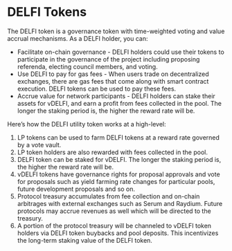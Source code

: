 # DELFI Tokens



The DELFI token is a governance token with time-weighted voting and value accrual mechanisms. As a DELFI holder, you can:&#x20;

* Facilitate on-chain governance - DELFI holders could use their tokens to participate in the governance of the project including proposing referenda, electing council members, and voting.&#x20;
* Use DELFI to pay for gas fees - When users trade on decentralized exchanges, there are gas fees that come along with smart contract execution. DELFI tokens can be used to pay these fees. &#x20;
* Accrue value for network participants - DELFI holders can stake their assets for vDELFI, and earn a profit from fees collected in the pool. The longer the staking period is, the higher the reward rate will be. &#x20;

Here’s how the DELFI utility token works at a high-level:&#x20;

1. LP tokens can be used to farm DELFI tokens at a reward rate governed by a vote vault.  &#x20;
2. LP token holders are also rewarded with fees collected in the pool. &#x20;
3. DELFI token can be staked for vDELFI. The longer the staking period is, the higher the reward rate will be. &#x20;
4. vDELFI tokens have governance rights for proposal approvals and vote for proposals such as yield farming rate changes for particular pools, future development proposals and so on. &#x20;
5. Protocol treasury accumulates from fee collection and on-chain arbitrages with external exchanges such as Serum and Raydium. Future protocols may accrue revenues as well which will be directed to the treasury.&#x20;
6. A portion of the protocol treasury will be channeled to vDELFI token holders via DELFI token buybacks and pool deposits. This incentivizes the long-term staking value of the DELFI token.&#x20;
